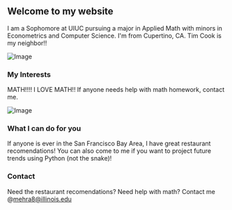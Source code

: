 ## Welcome to my website

I am a Sophomore at UIUC pursuing a major in Applied Math with minors in Econometrics and Computer Science.
I'm from Cupertino, CA. 
Tim Cook is my neighbor!!

![Image](http://static5.businessinsider.com/image/55e9aa77dd08952c388b46c9-480/apple-campus.jpg)

### My Interests

MATH!!!! I LOVE MATH!!
If anyone needs help with math homework, contact me.

![Image](http://www.kpwealth.com/wp-content/uploads/2011/12/blackboard-with-complicated-math-formula.jpg)

### What I can do for you

If anyone is ever in the San Francisco Bay Area, I have great restaurant recomendations! You can also come to me if you want to project future trends using Python (not the snake)!

### Contact

Need the restaurant recomendations? Need help with math? Contact me @mehra8@illinois.edu
